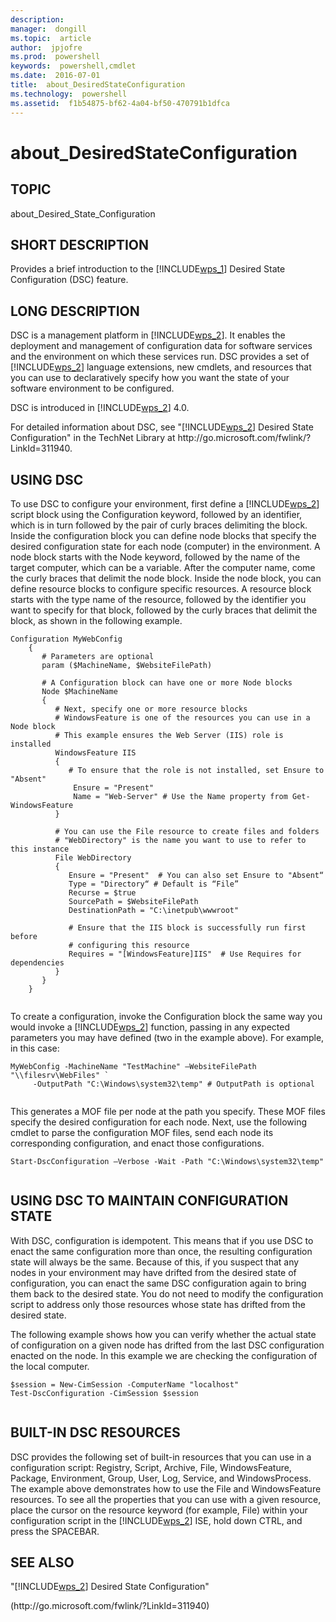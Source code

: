```yaml
---
description:  
manager:  dongill
ms.topic:  article
author:  jpjofre
ms.prod:  powershell
keywords:  powershell,cmdlet
ms.date:  2016-07-01
title:  about_DesiredStateConfiguration
ms.technology:  powershell
ms.assetid:  f1b54875-bf62-4a04-bf50-470791b1dfca
---
```


# about_DesiredStateConfiguration
## TOPIC  
 about\_Desired\_State\_Configuration  
  
## SHORT DESCRIPTION  
 Provides a brief introduction to the [!INCLUDE[wps_1]()] Desired State Configuration \(DSC\) feature.  
  
## LONG DESCRIPTION  
 DSC is a management platform in [!INCLUDE[wps_2]()]. It enables the deployment and management of configuration data for software services and the environment on which these services run. DSC provides a set of [!INCLUDE[wps_2]()] language extensions, new cmdlets, and resources that you can use to declaratively specify how you want the state of your software environment to be configured.  
  
 DSC is introduced in [!INCLUDE[wps_2]()] 4.0.  
  
 For detailed information about DSC, see "[!INCLUDE[wps_2]()] Desired State Configuration" in the TechNet Library at http:\/\/go.microsoft.com\/fwlink\/?LinkId\=311940.  
  
## USING DSC  
 To use DSC to configure your environment, first define a [!INCLUDE[wps_2]()] script block using the Configuration keyword, followed by an identifier, which is in turn followed by the pair of curly braces delimiting the block. Inside the configuration block you can define node blocks that specify the desired configuration state for each node \(computer\) in the environment. A node block starts with the Node keyword, followed by the name of the target computer, which can be a variable. After the computer name, come the curly braces that delimit the node block. Inside the node block, you can define resource blocks to configure specific resources. A resource block starts with the type name of the resource, followed by the identifier you want to specify for that block, followed by the curly braces that delimit the block, as shown in the following example.  
  
```  
Configuration MyWebConfig  
    {  
       # Parameters are optional  
       param ($MachineName, $WebsiteFilePath)  
  
       # A Configuration block can have one or more Node blocks  
       Node $MachineName  
       {  
          # Next, specify one or more resource blocks  
          # WindowsFeature is one of the resources you can use in a Node block  
          # This example ensures the Web Server (IIS) role is installed  
          WindowsFeature IIS  
          {  
             # To ensure that the role is not installed, set Ensure to "Absent"  
              Ensure = "Present"   
              Name = "Web-Server" # Use the Name property from Get-WindowsFeature    
          }  
  
          # You can use the File resource to create files and folders  
          # "WebDirectory" is the name you want to use to refer to this instance  
          File WebDirectory  
          {  
             Ensure = "Present"  # You can also set Ensure to "Absent“  
             Type = "Directory“ # Default is “File”  
             Recurse = $true  
             SourcePath = $WebsiteFilePath  
             DestinationPath = "C:\inetpub\wwwroot"  
  
             # Ensure that the IIS block is successfully run first before  
             # configuring this resource  
             Requires = "[WindowsFeature]IIS"  # Use Requires for dependencies       
          }  
       }  
    }  
  
```  
  
 To create a configuration, invoke the Configuration block the same way you would invoke a [!INCLUDE[wps_2]()] function, passing in any expected parameters you may have defined \(two in the example above\). For example, in this case:  
  
```  
MyWebConfig -MachineName "TestMachine" –WebsiteFilePath "\\filesrv\WebFiles" `  
     -OutputPath "C:\Windows\system32\temp" # OutputPath is optional  
  
```  
  
 This generates a MOF file per node at the path you specify. These MOF files specify the desired configuration for each node. Next, use the following cmdlet to parse the configuration MOF files, send each node its corresponding configuration, and enact those configurations.  
  
```  
Start-DscConfiguration –Verbose -Wait -Path "C:\Windows\system32\temp"  
  
```  
  
## USING DSC TO MAINTAIN CONFIGURATION STATE  
 With DSC, configuration is idempotent. This means that if you use DSC to enact the same configuration more than once, the resulting configuration state will always be the same. Because of this, if you suspect that any nodes in your environment may have drifted from the desired state of configuration, you can enact the same DSC configuration again to bring them back to the desired state. You do not need to modify the configuration script to address only those resources whose state has drifted from the desired state.  
  
 The following example shows how you can verify whether the actual state of configuration on a given node has drifted from the last DSC configuration enacted on the node. In this example we are checking the configuration of the local computer.  
  
```  
$session = New-CimSession -ComputerName "localhost"  
Test-DscConfiguration -CimSession $session  
  
```  
  
## BUILT\-IN DSC RESOURCES  
 DSC provides the following set of built\-in resources that you can use in a configuration script: Registry, Script, Archive, File, WindowsFeature, Package, Environment, Group, User, Log, Service, and WindowsProcess. The example above demonstrates how to use the File and WindowsFeature resources. To see all the properties that you can use with a given resource, place the cursor on the resource keyword \(for example, File\) within your configuration script in the [!INCLUDE[wps_2]()] ISE, hold down CTRL, and press the SPACEBAR.  
  
## SEE ALSO  
 "[!INCLUDE[wps_2]()] Desired State Configuration"  
  
 \(http:\/\/go.microsoft.com\/fwlink\/?LinkId\=311940\)


